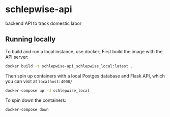 # schlepwise-api
backend API to track domestic labor

## Running locally

To build and run a local instance, use docker; First build the image with the API server:

```bash
docker build -t schlepwise-api_schlepwise_local:latest .
```

Then spin up containers with a local Postges database and Flask API, which you can visit at `localhost:4000/`

```bash
docker-compose up -d schlepwise_local
```



To spin down the containers:

```bash
docker-compose down
```
